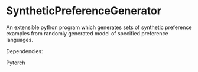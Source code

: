 # SyntheticPreferenceGenerator
An extensible python program which generates sets of synthetic preference examples from randomly generated model of specified preference languages.


Dependencies:

  Pytorch
